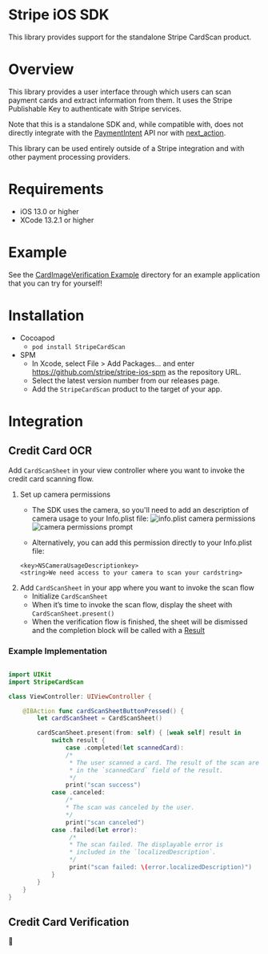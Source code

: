 # Stripe iOS SDK

This library provides support for the standalone Stripe CardScan product.

# Overview

This library provides a user interface through which users can scan payment cards and extract information from them. It uses the Stripe Publishable Key to authenticate with Stripe services.

Note that this is a standalone SDK and, while compatible with, does not directly integrate with the [PaymentIntent](https://stripe.com/docs/api/payment_intents) API nor with [next_action](https://stripe.com/docs/api/errors#errors-payment_intent-next_action).

This library can be used entirely outside of a Stripe integration and with other payment processing providers.

# Requirements

- iOS 13.0 or higher
- XCode 13.2.1 or higher

# Example

See the [CardImageVerification Example](https://github.com/stripe/stripe-ios/tree/master/Example/CardImageVerification%20Example) directory for an example application that you can try for yourself!

# Installation

- Cocoapod
    - `pod install StripeCardScan`
- SPM
    - In Xcode, select File > Add Packages… and enter https://github.com/stripe/stripe-ios-spm as the repository URL.
    - Select the latest version number from our releases page.
    - Add the `StripeCardScan` product to the target of your app.

# Integration
## Credit Card OCR
Add `CardScanSheet` in your view controller where you want to invoke the credit card scanning flow.

1. Set up camera permissions
    * The SDK uses the camera, so you'll need to add an description of camera usage to your Info.plist file:
![info.plist camera permissions](https://gblobscdn.gitbook.com/assets%2F-MAfqrnL3d-uke0sAFsI%2Fsync%2F573e3f05043e4d903189b5fb107d4b3565bdb11b.png?alt=media)
![camera permissions prompt](https://gblobscdn.gitbook.com/assets%2F-MAfqrnL3d-uke0sAFsI%2Fsync%2F0d7119d3cbe2f519e5e5c04b56fe43539e4435e1.png?alt=media)

    * Alternatively, you can add this permission directly to your Info.plist file:
    ```
    <key>NSCameraUsageDescriptionkey>
    <string>We need access to your camera to scan your cardstring>
    ```
2. Add `CardScanSheet` in your app where you want to invoke the scan flow
    * Initialize `CardScanSheet`
    * When it’s time to invoke the scan flow, display the sheet with `CardScanSheet.present()`
    * When the verification flow is finished, the sheet will be dismissed and the completion block will be called with a [Result](https://stripe.dev/stripe-ios/)

### Example Implementation
```swift

import UIKit
import StripeCardScan

class ViewController: UIViewController {

    @IBAction func cardScanSheetButtonPressed() {
        let cardScanSheet = CardScanSheet()

        cardScanSheet.present(from: self) { [weak self] result in
            switch result {
                case .completed(let scannedCard):
                /*
                 * The user scanned a card. The result of the scan are detailed 
                 * in the `scannedCard` field of the result.
                 */
                print("scan success")
            case .canceled:
                /*
                * The scan was canceled by the user.
                */
                print("scan canceled")
            case .failed(let error):
                 /*
                 * The scan failed. The displayable error is
                 * included in the `localizedDescription`. 
                 */
                 print("scan failed: \(error.localizedDescription)")
            }
        }
    }
}
```

## Credit Card Verification
🚧
